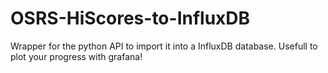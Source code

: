 # OSRS-HiScores-to-InfluxDB
Wrapper for the python API to import it into a InfluxDB database.
Usefull to plot your progress with grafana!
